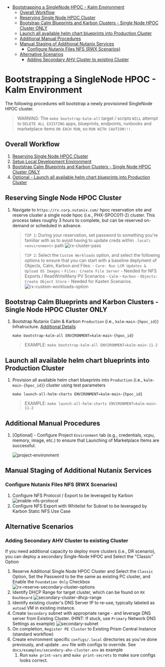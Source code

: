 
- [Bootstrapping a SingleNode HPOC - Kalm Environment](#bootstrapping-a-singlenode-hpoc---kalm-environment)
  - [Overall Workflow](#overall-workflow)
  - [Reserving Single Node HPOC Cluster](#reserving-single-node-hpoc-cluster)
  - [Bootstrap Calm Blueprints and Karbon Clusters - Single Node HPOC Cluster ONLY](#bootstrap-calm-blueprints-and-karbon-clusters---single-node-hpoc-cluster-only)
  - [Launch all available helm chart blueprints into Production Cluster](#launch-all-available-helm-chart-blueprints-into-production-cluster)
  - [Additional Manual Procedures](#additional-manual-procedures)
  - [Manual Staging of Additional Nutanix Services](#manual-staging-of-additional-nutanix-services)
    - [Configure Nutanix Files NFS (RWX Scenarios)](#configure-nutanix-files-nfs-rwx-scenarios)
  - [Alternative Scenarios](#alternative-scenarios)
    - [Adding Secondary AHV Cluster to existing Cluster](#adding-secondary-ahv-cluster-to-existing-cluster)

# Bootstrapping a SingleNode HPOC - Kalm Environment

The following procedures will bootstrap a newly provisioned SingleNode HPOC cluster.  

> WARNING: The `make bootstrap-kalm-all` target / scripts `WILL` attempt to `DELETE ALL EXISTING` apps, blueprints, endpoints, runbooks and marketplace items `ON EACH RUN`, so `RUN WITH CAUTION!!!`.

## Overall Workflow

1. [Reserving Single Node HPOC Cluster](#reserving-single-node-hpoc-cluster)
1. [Setup Local Development Environment](../README.md#setup-local-development-environment)
1. [Bootstrap Calm Blueprints and Karbon Clusters - Single Node HPOC Cluster ONLY](#bootstrap-calm-blueprints-and-karbon-clusters---single-node-hpoc-cluster-only)
1. [Optional - Launch all available helm chart blueprints into Production Cluster](#optional-launch-all-available-helm-chart-blueprints-into-production-cluster)

## Reserving Single Node HPOC Cluster

1. Navigate to `https://rx.corp.nutanix.com/` hpoc reservation site and reserve cluster a single node hpoc (i.e., PHX-SPOC011-2) cluster.  This process takes roughly 3 hours to complete, but can be reserved on-demand or scheduled in advance.

    > `TIP 1`: During your reservation, set password to something you're familiar with as to avoid having to update creds within `.local\<environment>` path
        ![rx-cluster-pass](images/rx-cluster-pass.png)

    > `TIP 2`: Select the `Custom Workloads` option, and select the following options to ensure that you can start with a baseline deplyment of Objects, Calm, Karbon and Files:
        - `Core: Run LCM Updates & Upload OS Images`
        - `Files: Create File Server` - Needed for NFS Exports / ReadWriteMany PV Scenarios
        - `Calm`
        - `Karbon`
        - `Objects: Create Object Store` - Needed for Kasten Scenarios.
        ![rx-custom-workloads-option](images/rx-custom-workloads-option.png)

## Bootstrap Calm Blueprints and Karbon Clusters - Single Node HPOC Cluster ONLY

1. Bootstrap Nutanix Calm & Karbon `Production` (i.e., `kalm-main-{hpoc_id}`) Infratructure. [Additional Details](#bootstrapping-calm-blueprints--marketplace--karbon-kalm-main-hpoc-id-cluster)

    `make bootstrap-kalm-all ENVIRONMENT=kalm-main-{hpoc_id}`
    > EXAMPLE: `make bootstrap-kalm-all ENVIRONMENT=kalm-main-11-2`

## Launch all available helm chart blueprints into Production Cluster

1. Provision all available helm chart blueprints into `Production` (i.e., `kalm-main-{hpoc_id}`) cluster using test parameters

    `make launch-all-helm-charts ENVIRONMENT=kalm-main-{hpoc_id}`
    > EXAMPLE: `make launch-all-helm-charts ENVIRONMENT=kalm-main-11-2`

## Additional Manual Procedures

1. [Optional] - Configure Project `Environment` tab (e.g., credentials, vcpu, memory, image, etc.) to ensure that Launching of Marketplace Items are successful.

    ![project-environment](images/project-environment.png)

## Manual Staging of Additional Nutanix Services

### Configure Nutanix Files NFS (RWX Scenarios)

1. Configure NFS Protocol / Export to be leveraged by Karbon
    ![enable-nfs-protocol](images/enable-nfs-protocol.png)
1. Configure NFS Export with Whitelist for Subnet to be leveraged by Karbon Static NFS Use Case

## Alternative Scenarios

### Adding Secondary AHV Cluster to existing Cluster

If you need additional capacity to deploy more clusters (i.e., DR scenario), you can deploy a secondary Single-Node HPOC and Select the "Classic" Option

1. Reserve Additional Single Node HPOC Cluster and Select the `Classic` Option, Set the Password to be the same as existing PC cluster, and Enable the `Foundation Only` Checkbox
  ![rx-reserve-secondary-cluster-options](images/rx-reserve-secondary-cluster-options.png)
1. Identify DHCP Range for target cluster, which can be found on `RX Dashboard`
  ![secondary-cluster-dhcp-range](images/secondary-cluster-dhcp-range.png)
1. Identify existing cluster's DNS Server IP to re-use, typically labeled as `autoad` VM in existing instance.
1. Create `Secondary` subnet with appropriate range - and leverage DNS server from Existing Cluster. (HINT: If stuck, use `Primary` Network DNS Settings as example)
  ![secondary-subnet](images/secondary-subnet.png)
1. On completion, `Register PE Cluster` to Existing Prism Central Instance (standard workflow)
1. Create environment specific `configs/.local` directories as you've done previously, and update `.env` file with configs to override. See `docs/examples/secondary-ahv-cluster.env` as example
   1. Run `make print-vars` and `make print-secrets` to make sure configs looks correct.

